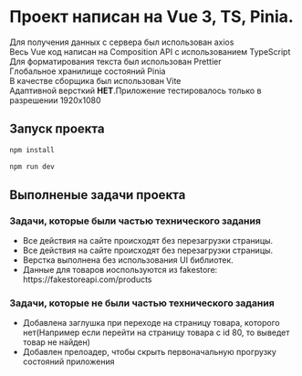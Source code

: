 # Проект написан на Vue 3, TS, Pinia.
Для получения данных с сервера был использован axios  <br/>
Весь Vue код написан на Composition API с использованием TypeScript <br/>
Для форматирования текста был использован Prettier <br/>
Глобальное хранилище состояний Pinia <br/>
В качестве сборщика был использован Vite <br/>
Адаптивной версткий <strong>НЕТ</strong>.Приложение тестировалось только в разрешении 1920x1080
## Запуск проекта
```sh
npm install
```
```sh
npm run dev
```
## Выполненые задачи проекта 
### Задачи, которые были частью технического задания
<ul>
    <li>
        Все действия на сайте происходят без перезагрузки страницы.
    </li>
    <li>
        Все действия на сайте происходят без перезагрузки страницы.
    </li>
    <li>
        Верстка выполнена без использования UI библиотек.
    </li>
    <li>
        Данные для товаров иоспользуются из fakestore: https://fakestoreapi.com/products
    </li>
</ul>

### Задачи, которые не были частью технического задания
<ul>
    <li>
        Добавлена заглушка при переходе на страницу товара, которого нет(Например если перейти на страницу товара с id 80, то выведет товар не найден)
    </li>
    <li>
        Добавлен прелоадер, чтобы скрыть первоначальную прогрузку состояний приложения
    </li>
</ul>
